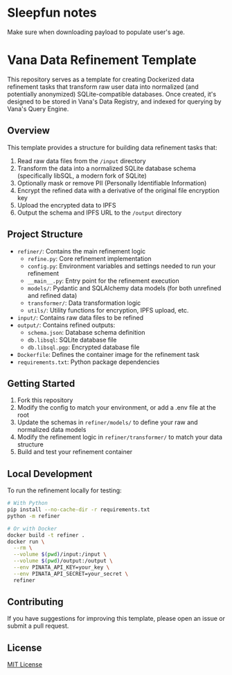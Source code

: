 # Sleepfun notes
Make sure when downloading payload to populate user's age.


# Vana Data Refinement Template

This repository serves as a template for creating Dockerized data refinement tasks that transform raw user data into normalized (and potentially anonymized) SQLite-compatible databases. Once created, it's designed to be stored in Vana's Data Registry, and indexed for querying by Vana's Query Engine.

## Overview

This template provides a structure for building data refinement tasks that:

1. Read raw data files from the `/input` directory
2. Transform the data into a normalized SQLite database schema (specifically libSQL, a modern fork of SQLite)
3. Optionally mask or remove PII (Personally Identifiable Information)
4. Encrypt the refined data with a derivative of the original file encryption key
5. Upload the encrypted data to IPFS
6. Output the schema and IPFS URL to the `/output` directory

## Project Structure

- `refiner/`: Contains the main refinement logic
    - `refine.py`: Core refinement implementation
    - `config.py`: Environment variables and settings needed to run your refinement
    - `__main__.py`: Entry point for the refinement execution
    - `models/`: Pydantic and SQLAlchemy data models (for both unrefined and refined data)
    - `transformer/`: Data transformation logic
    - `utils/`: Utility functions for encryption, IPFS upload, etc.
- `input/`: Contains raw data files to be refined
- `output/`: Contains refined outputs:
    - `schema.json`: Database schema definition
    - `db.libsql`: SQLite database file
    - `db.libsql.pgp`: Encrypted database file
- `Dockerfile`: Defines the container image for the refinement task
- `requirements.txt`: Python package dependencies

## Getting Started

1. Fork this repository
1. Modify the config to match your environment, or add a .env file at the root
1. Update the schemas in `refiner/models/` to define your raw and normalized data models
1. Modify the refinement logic in `refiner/transformer/` to match your data structure
1. Build and test your refinement container

## Local Development

To run the refinement locally for testing:

```bash
# With Python
pip install --no-cache-dir -r requirements.txt
python -m refiner

# Or with Docker
docker build -t refiner .
docker run \
  --rm \
  --volume $(pwd)/input:/input \
  --volume $(pwd)/output:/output \
  --env PINATA_API_KEY=your_key \
  --env PINATA_API_SECRET=your_secret \
  refiner
```

## Contributing

If you have suggestions for improving this template, please open an issue or submit a pull request.

## License

[MIT License](LICENSE)

